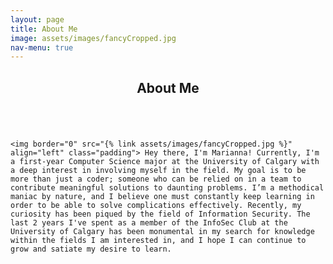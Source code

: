 ```yaml
---
layout: page
title: About Me
image: assets/images/fancyCropped.jpg
nav-menu: true
---
```


<!-- Main -->
<div id="main" class="alt">
	
<!-- One -->
<section id="one">
<div class="inner">
		<header class="major">
			<h1>About Me</h1>
		</header>

<!-- Content -->
<div style="display:inline-block;vertical-align:top;">

<div>
</div>
<div style="display:inline-block;">
<!-- Content -->
	
	<img border="0" src="{% link assets/images/fancyCropped.jpg %}" align="left" class="padding"> Hey there, I'm Marianna! Currently, I'm a first-year Computer Science major at the University of Calgary with a deep interest in involving myself in the field. My goal is to be more than just a coder; someone who can be relied on in a team to contribute meaningful solutions to daunting problems. I’m a methodical maniac by nature, and I believe one must constantly keep learning in order to be able to solve complications effectively. Recently, my curiosity has been piqued by the field of Information Security. The last 2 years I've spent as a member of the InfoSec Club at the University of Calgary has been monumental in my search for knowledge within the fields I am interested in, and I hope I can continue to grow and satiate my desire to learn.

